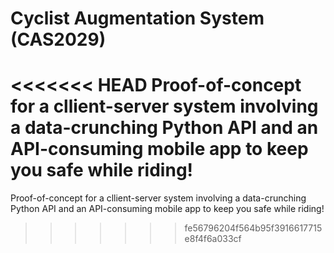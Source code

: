 # Cyclist Augmentation System (CAS2029)

<<<<<<< HEAD
Proof-of-concept for a cllient-server system involving a data-crunching Python API and an API-consuming mobile app to keep you safe while riding!
=======
Proof-of-concept for a cllient-server system involving a data-crunching Python API and an API-consuming mobile app to keep you safe while riding!
>>>>>>> fe56796204f564b95f3916617715e8f4f6a033cf
